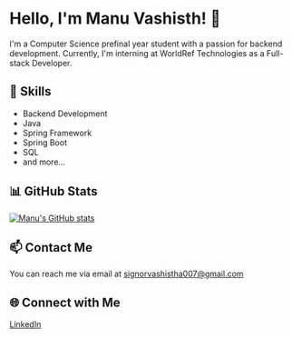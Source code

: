 # Hello, I'm Manu Vashisth! 👋

I'm a Computer Science prefinal year student with a passion for backend development. Currently, I'm interning at WorldRef Technologies as a Full-stack Developer.

## 🔧 Skills

- Backend Development
- Java
- Spring Framework
- Spring Boot
- SQL
- and more...

## 📊 GitHub Stats
[![Manu's GitHub stats](https://github-readme-stats.vercel.app/api?username=manuWorldref)](https://github.com/manuWorldref/github-readme-stats)

## 📫 Contact Me

You can reach me via email at signorvashistha007@gmail.com

## 🌐 Connect with Me

[LinkedIn](https://www.linkedin.com/in/manu-vashisth-9366b2219/)
